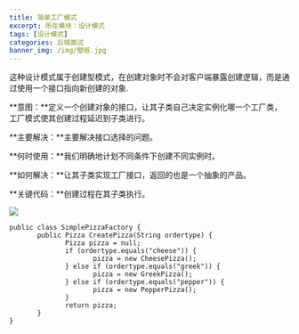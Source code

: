 ```yaml
---
title: 简单工厂模式
excerpt: 所在模块：设计模式
tags: [设计模式]
categories: 后端面试
banner_img: /img/壁纸.jpg
---
```


​	这种设计模式属于创建型模式，在创建对象时不会对客户端暴露创建逻辑，而是通过使用一个接口指向新创建的对象.

**意图：**定义一个创建对象的接口，让其子类自己决定实例化哪一个工厂类，工厂模式使其创建过程延迟到子类进行。

**主要解决：**主要解决接口选择的问题。

**何时使用：**我们明确地计划不同条件下创建不同实例时。

**如何解决：**让其子类实现工厂接口，返回的也是一个抽象的产品。

**关键代码：**创建过程在其子类执行。



![](https://img-blog.csdnimg.cn/20190609001610870.png?x-oss-process=image/watermark,type_ZmFuZ3poZW5naGVpdGk,shadow_10,text_aHR0cHM6Ly9ibG9nLmNzZG4ubmV0L0ExMzQyNzcy,size_16,color_FFFFFF,t_70)

```
public class SimplePizzaFactory {
       public Pizza CreatePizza(String ordertype) {
              Pizza pizza = null;
              if (ordertype.equals("cheese")) {
                     pizza = new CheesePizza();
              } else if (ordertype.equals("greek")) {
                     pizza = new GreekPizza();
              } else if (ordertype.equals("pepper")) {
                     pizza = new PepperPizza();
              }
              return pizza;
       }
}
```

